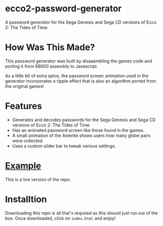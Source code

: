 # ecco2-password-generator
A password generator for the Sega Genesis and Sega CD versions of Ecco 2: The Tides of Time.

# How Was This Made?

This password generator was built by disaaembling the games code and porting it from 68000 assembly to Javascript.

As a little bit of extra spice, the password screen animation used in the generator incorporates a ripple effect that is also an algorithm
ported from the original games!

# Features

- Generates and decodes passwords for the Sega Genesis and Sega CD versions of Ecco 2: The Tides of Time.
- Has an animated password screen like those found in the games.
- A small animation of the Asterite shows users how many globe pairs were collected.
- Uses a custom slider bar to tweak various settings.

# [Example](https://eccothedolphin.online/ecco2-password-generator/)
This is a live version of the repo.

# Installtion

Downloading this repo is all that's required as this should just run out of the box. Once downloaded, click on `index.html` and enjoy!
